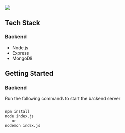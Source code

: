 <img src='https://www.home.llc/guide/nikfiles/uploads/2021/07/homellc-Logo.png' />

## Tech Stack

### Backend
<ul>
<li>Node.js</li>
<li>Express</li>
<li>MongoDB</li>
</ul>


## Getting Started


### Backend


Run the following commands to start the backend server
```sh 

npm install
node index.js
   or
nodemon index.js
```





